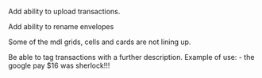Add ability to upload transactions.

Add ability to rename envelopes

Some of the mdl grids, cells and cards are not lining up.

Be able to tag transactions with a further description. Example of use:
    - the google pay $16 was sherlock!!!
